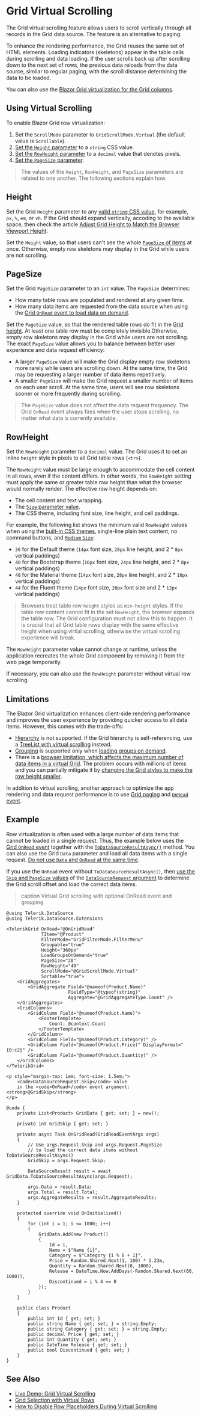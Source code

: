 
# Grid Virtual Scrolling

The Grid virtual scrolling feature allows users to scroll vertically through all records in the Grid data source. The feature is an alternative to paging.

To enhance the rendering performance, the Grid reuses the same set of HTML elements. Loading indicators (skeletons) appear in the table cells during scrolling and data loading. If the user scrolls back up after scrolling down to the next set of rows, the previous data reloads from the data source, similar to regular paging, with the scroll distance determining the data to be loaded.

You can also use the [Blazor Grid virtualization for the Grid columns](slug:grid-columns-virtual).

## Using Virtual Scrolling

To enable Blazor Grid row virtualization:

1. Set the `ScrollMode` parameter to `GridScrollMode.Virtual` (the default value is `Scrollable`).
1. [Set the `Height` parameter](#height) to a `string` CSS value.
1. [Set the `RowHeight` parameter](#rowheight) to a `decimal` value that denotes pixels.
1. [Set the `PageSize` parameter](#pagesize).

> The values of the `Height`, `RowHeight`, and `PageSize` parameters are related to one another. The following sections explain how.

## Height

Set the Grid `Height` parameter to any [valid `string` CSS value](slug:common-features/dimensions), for example, `px`, `%`, `em`, or `vh`. If the Grid should expand vertically, accoding to the available space, then check the article [Adjust Grid Height to Match the Browser Viewport Height](slug:grid-kb-adjust-height-with-browser).

Set the `Height` value, so that users can't see the whole [`PageSize` of items](#pagesize) at once. Otherwise, empty row skeletons may display in the Grid while users are not scrolling.

## PageSize

Set the Grid `PageSize` parameter to an `int` value. The `PageSize` determines:

* How many table rows are populated and rendered at any given time.
* How many data items are requested from the data source when using the [Grid `OnRead` event to load data on demand](slug:components/grid/manual-operations).

Set the `PageSize` value, so that the rendered table rows do fit in the [Grid height](#height). At least one table row must be completely invisible.Otherwise, empty row skeletons may display in the Grid while users are not scrolling. The exact `PageSize` value allows you to balance between better user experience and data request efficiency:

* A larger `PageSize` value will make the Grid display empty row skeletons more rarely while users are scrolling down. At the same time, the Grid may be requesting a larger number of data items repetitively.
* A smaller `PageSize` will make the Grid request a smaller number of items on each user scroll. At the same time, users will see row skeletons sooner or more frequently during scrolling.

> The `PageSize` value does not affect the data request frequency. The Grid `OnRead` event always fires when the user stops scrolling, no matter what data is currently available.

## RowHeight

Set the `RowHeight` parameter to a `decimal` value. The Grid uses it to set an inline `height` style in pixels to all Grid table rows (`<tr>`).

The `RowHeight` value must be large enough to accommodate the cell content in all rows, even if the content differs. In other words, the `RowHeight` setting must apply the same or greater table row height than what the browser would normally render. The effective row height depends on:

* The cell content and text wrapping.
* The [`Size` parameter value](slug:grid-sizing).
* The CSS theme, including font size, line height, and cell paddings.

For example, the following list shows the minimum valid `RowHeight` values when using the [built-in CSS themes](slug:themes-overview), single-line plain text content, no command buttons, and [`Medium` `Size`](slug:grid-sizing):

* `36` for the Default theme (`14px` font size, `20px` line height, and 2 * `8px` vertical paddings)
* `40` for the Bootstrap theme (`16px` font size, `24px` line height, and 2 * `8px` vertical paddings)
* `48` for the Material theme (`14px` font size, `28px` line height, and 2 * `10px` vertical paddings)
* `44` for the Fluent theme (`14px` font size, `20px` font size and 2 * `12px` vertical paddings)

> Browsers treat table row `height` styles as `min-height` styles. If the table row content cannot fit in the set `RowHeight`, the browser expands the table row. The Grid configuration must not allow this to happen. It is crucial that all Grid table rows display with the same effective height when using virtial scrolling, otherwise the virtual scrolling experience will break.

The `RowHeight` parameter value cannot change at runtime, unless the application recreates the whole Grid component by removing it from the web page temporarily.

If necessary, you can also use the `RowHeight` parameter without virtual row scrolling.

## Limitations

The Blazor Grid virtualization enhances client-side rendering performance and improves the user experience by providing quicker access to all data items. However, this comes with the trade-offs:

* [Hierarchy](slug:components/grid/features/hierarchy) is not supported. If the Grid hierarchy is self-referencing, use a [TreeList with virtual scrolling](slug:treelist-virtual-scrolling) instead.
* [Grouping](slug:components/grid/features/grouping) is supported only when [loading groups on demand](slug:grid-group-lod).
* There is a [browser limitation, which affects the maximum number of data items in a virtual Grid](slug:grid-kb-virtualization-many-records). The problem occurs with millions of items and you can partially mitigate it by [changing the Grid styles to make the row height smaller](slug:grid-kb-reduce-row-height).

In addition to virtual scrolling, another approach to optimize the app rendering and data request performance is to use [Grid paging](slug:components/grid/features/paging) and [`OnRead` event](slug:common-features-data-binding-onread).

## Example

Row virtualization is often used with a large number of data items that cannot be loaded in a single request. Thus, the example below uses the [Grid `OnRead` event](slug:components/grid/manual-operations) together with the [`ToDataSourceResultAsync()`](slug:common-features-data-binding-onread#todatasourceresult-method) method. You can also use the Grid `Data` parameter and load all data items with a single request. [Do not use `Data` and `OnRead` at the same time](slug:common-features-data-binding-overview#how-to-provide-data).

If you use the `OnRead` event without `ToDataSourceResultAsync()`, then [use the `Skip` and `PageSize` values](slug:components/grid/manual-operations#virtual-scrolling-with-onread) of the [`DataSourceRequest` argument](slug:common-features-data-binding-onread#event-argument) to determine the Grid scroll offset and load the correct data items.

>caption Virtual Grid scrolling with optional OnRead event and grouping

````RAZOR
@using Telerik.DataSource
@using Telerik.DataSource.Extensions

<TelerikGrid OnRead="@OnGridRead"
             TItem="@Product"
             FilterMode="GridFilterMode.FilterMenu"
             Groupable="true"
             Height="360px"
             LoadGroupsOnDemand="true"
             PageSize="20"
             RowHeight="40"
             ScrollMode="@GridScrollMode.Virtual"
             Sortable="true">
    <GridAggregates>
        <GridAggregate Field="@nameof(Product.Name)"
                       FieldType="@typeof(string)"
                       Aggregate="@GridAggregateType.Count" />
    </GridAggregates>
    <GridColumns>
        <GridColumn Field="@nameof(Product.Name)">
            <FooterTemplate>
                Count: @context.Count
            </FooterTemplate>
        </GridColumn>
        <GridColumn Field="@nameof(Product.Category)" />
        <GridColumn Field="@nameof(Product.Price)" DisplayFormat="{0:c2}" />
        <GridColumn Field="@nameof(Product.Quantity)" />
    </GridColumns>
</TelerikGrid>

<p style="margin-top: 1em; font-size: 1.5em;">
    <code>DataSourceRequest.Skip</code> value
    in the <code>OnRead</code> event argument: <strong>@GridSkip</strong>
</p>

@code {
    private List<Product> GridData { get; set; } = new();

    private int GridSkip { get; set; }

    private async Task OnGridRead(GridReadEventArgs args)
    {
        // Use args.Request.Skip and args.Request.PageSize
        // to load the correct data items without ToDataSourceResultAsync()
        GridSkip = args.Request.Skip;

        DataSourceResult result = await GridData.ToDataSourceResultAsync(args.Request);

        args.Data = result.Data;
        args.Total = result.Total;
        args.AggregateResults = result.AggregateResults;
    }

    protected override void OnInitialized()
    {
        for (int i = 1; i <= 1000; i++)
        {
            GridData.Add(new Product()
            {
                Id = i,
                Name = $"Name {i}",
                Category = $"Category {i % 6 + 1}",
                Price = Random.Shared.Next(1, 100) * 1.23m,
                Quantity = Random.Shared.Next(0, 1000),
                Release = DateTime.Now.AddDays(-Random.Shared.Next(60, 1000)),
                Discontinued = i % 4 == 0
            });
        }
    }

    public class Product
    {
        public int Id { get; set; }
        public string Name { get; set; } = string.Empty;
        public string Category { get; set; } = string.Empty;
        public decimal Price { get; set; }
        public int Quantity { get; set; }
        public DateTime Release { get; set; }
        public bool Discontinued { get; set; }
    }
}
````

## See Also

* [Live Demo: Grid Virtual Scrolling](https://demos.telerik.com/blazor-ui/grid/virtual-scrolling)
* [Grid Selection with Virtual Rows](slug:grid-selection-row#selection-and-virtual-scrolling)
* [How to Disable Row Placeholders During Virtual Scrolling](slug:grid-kb-hide-virtual-row-skeletons)
